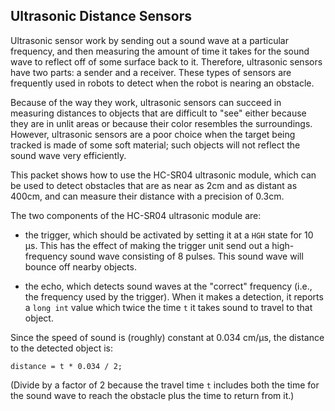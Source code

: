 ## Ultrasonic Distance Sensors ## 

Ultrasonic sensor work by sending out a sound wave at a particular
frequency, and then measuring the amount of time it takes for the sound wave to 
reflect off of some surface back to it.  Therefore, ultrasonic sensors have
two parts: a sender and a receiver.  These types of sensors are frequently
used in robots to detect when the robot is nearing an obstacle.

Because of the way they work, ultrasonic sensors can succeed in measuring 
distances to objects that are difficult to "see" either because they are
in unlit areas or because their color resembles the surroundings.
However, ultrasonic sensors are a poor choice when the target being tracked
is made of some soft material; such objects will not reflect the sound
wave very efficiently.

This packet shows how to use the HC-SR04 ultrasonic module, which can
be used to detect obstacles that are as near as 2cm and as distant as 400cm,
and can measure their distance with a precision of 0.3cm.  

The two components of the HC-SR04 ultrasonic module are:

* the trigger, which should be activated by setting it at a `HGH` 
state for 10 µs.  This has the effect of making the trigger unit
send out a high-frequency sound wave consisting of 8 pulses.
This sound wave will bounce off nearby objects.

* the echo, which detects sound waves at the "correct" frequency (i.e.,
the frequency used by the trigger).  When it makes a detection, it
reports a `long int` value which twice the time `t` it takes sound to travel
to that object.

Since the speed of sound is (roughly) constant at 0.034 cm/µs, the
distance to the detected object is:

    distance = t * 0.034 / 2;

(Divide by a factor of 2 because the travel time `t` includes both the
time for the sound wave to reach the obstacle plus the time to return
from it.)
